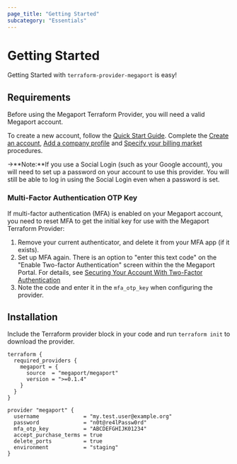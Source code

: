 ```yaml
---
page_title: "Getting Started"
subcategory: "Essentials"
---
```


# Getting Started
Getting Started with `terraform-provider-megaport` is easy! 

## Requirements
Before using the Megaport Terraform Provider, you will need a valid Megaport account.

To create a new account, follow the [Quick Start Guide](https://docs.megaport.com/getting-started/). Complete
the [Create an account](https://docs.megaport.com/setting-up/registering/), 
[Add a company profile](https://docs.megaport.com/setting-up/registering/#adding-a-company-profile) and 
[Specify your billing market](https://docs.megaport.com/setting-up/registering/#enabling-a-billing-market) procedures.

->**Note:**If you use a Social Login (such as your Google account), you will need to set up a password on your account to use this 
provider. You will still be able to log in using the Social Login even when a password is set.

### Multi-Factor Authentication OTP Key
If multi-factor authentication (MFA) is enabled on your Megaport account, you need to reset MFA to get the initial key for use with the Megaport Terraform Provider:

1. Remove your current authenticator, and delete it from your MFA app (if it exists). 
1. Set up MFA again. There is an option to "enter this text code" on the "Enable Two-factor Authentication" screen within the the Megaport Portal. For details, see [Securing Your Account With Two-Factor Authentication](https://docs.megaport.com/setting-up/manage-profile/#securing-your-account-with-two-factor-authentication)
1. Note the code and enter it in the `mfa_otp_key` when configuring the provider.

## Installation

Include the Terraform provider block in your code and run `terraform init` to download the provider.

```
terraform {
  required_providers {
    megaport = {
      source  = "megaport/megaport"
      version = ">=0.1.4"
    }
  }
}

provider "megaport" {
  username              = "my.test.user@example.org"
  password              = "n0t@re4lPassw0rd"
  mfa_otp_key           = "ABCDEFGHIJK01234"
  accept_purchase_terms = true
  delete_ports          = true
  environment           = "staging"
}
```
